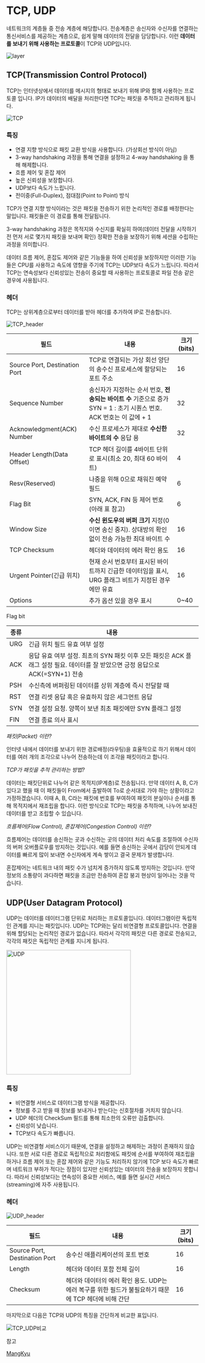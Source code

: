 # TCP, UDP

네트워크의 계층들 중 전송 계층에 해당합니다. 전송계층은 송신자와 수신자를 연결하는 통신서비스를 제공하는 계층으로, 쉽게 말해 데이터의 전달을 담당합니다.  이런 **데이터를 보내기 위해 사용하는 프로토콜**이 TCP와 UDP입니다. 

![layer](https://github.com/Ahrang777/Ahrang777.github.io/assets/59478159/27f223fa-e72d-4058-accb-91cc965b8918)



## TCP(Transmission Control Protocol)

TCP는 인터넷상에서 데이터를 메시지의 형태로 보내기 위해 IP와 함께 사용하는 프로토콜 입니다. IP가 데이터의 배달을 처리한다면 TCP는 패킷을 추적하고 관리하게 됩니다. 

![TCP](https://github.com/Ahrang777/Ahrang777.github.io/assets/59478159/15115902-325f-42b6-8bb1-3f51becca439)



### 특징

- 연결 지향 방식으로 패킷 교환 방식을 사용합니다. (가상회선 방식이 아님)
- 3-way handshaking 과정을 통해 연결을 설정하고 4-way handshaking 을 통해 해제합니다. 
- 흐름 제어 및 혼잡 제어 
- 높은 신뢰성을 보장합니다. 
- UDP보다 속도가 느립니다. 
- 전이중(Full-Duplex), 점대점(Point to Point) 방식



TCP가 연결 지향 방식이라는 것은 패킷을 전송하기 위한 논리적인 경로를 배정한다는 말입니다. 패킷들은 이 경로를 통해 전달됩니다. 

3-way handshaking 과정은 목적지와 수신지를 확실히 하여(데이터 전달을 시작하기 전 먼저 서로 몇가지 패킷을 보내며 확인) 정확한 전송을 보장하기 위해 세션을 수립하는 과정을 의미합니다. 

데이터 흐름 제어, 혼잡도 제어와 같은 기능들을 하여 신뢰성을 보장하지만 이러한 기능들은 CPU를 사용하고 속도에 영향을 주기에 TCP는 UDP보다 속도가 느립니다. 따라서 TCP는 연속성보다 신뢰성있는 전송이 중요할 때 사용하는 프로토콜로 파일 전송 같은 경우에 사용됩니다. 



### 헤더

TCP는 상위계층으로부터 데이터를 받아 헤더를 추가하여 IP로 전송합니다. 

![TCP_header](https://github.com/Ahrang777/Ahrang777.github.io/assets/59478159/e05cf533-d106-4780-ae23-4f78737ef419)

| 필드                          | 내용                                                         | 크기(bits) |
| ----------------------------- | ------------------------------------------------------------ | ---------- |
| Source Port, Destination Port | TCP로 연결되는 가상 회선 양단의 송수신 프로세스에 할당되는 포트 주소 | 16         |
| Sequence Number               | 송신자가 지정하는 순서 번호, **전송되는 바이트 수** 기준으로 증가 SYN = 1 : 초기 시퀀스 번호. ACK 번호는 이 값에 + 1 | 32         |
| Acknowledgment(ACK) Number    | 수신 프로세스가 제대로 **수신한 바이트의 수** 응답 용        | 32         |
| Header Length(Data Offset)    | TCP 헤더 길이를 4바이트 단위로 표시(최소 20, 최대 60 바이트) | 4          |
| Resv(Reserved)                | 나중을 위해 0으로 채워진 예약 필드                           | 6          |
| Flag Bit                      | SYN, ACK, FIN 등 제어 번호(아래 표 참고)                     | 6          |
| Window Size                   | **수신 윈도우의 버퍼 크기** 지정(0이면 송신 중지). 상대방의 확인 없이 전송 가능한 최대 바이트 수 | 16         |
| TCP Checksum                  | 헤더와 데이터의 에러 확인 용도                               | 16         |
| Urgent Pointer(긴급 위치)     | 현재 순서 번호부터 표시된 바이트까지 긴급한 데이터임을 표시, URG 플래그 비트가 지정된 경우에만 유효 | 16         |
| Options                       | 추가 옵션 있을 경우 표시                                     | 0~40       |



Flag bit

| 종류 | 내용                                                         |
| ---- | ------------------------------------------------------------ |
| URG  | 긴급 위치 필드 유효 여부 설정                                |
| ACK  | 응답 유효 여부 설정. 최초의 SYN 패킷 이후 모든 패킷은 ACK 플래그 설정 필요. 데이터를 잘 받았으면 긍정 응답으로 ACK(=SYN+1) 전송 |
| PSH  | 수신측에 버퍼링된 데이터를 상위 계층에 즉시 전달할 때        |
| RST  | 연결 리셋 응답 혹은 유효하지 않은 세그먼트 응답              |
| SYN  | 연결 설정 요청. 양쪽이 보낸 최초 패킷에만 SYN 플래그 설정    |
| FIN  | 연결 종료 의사 표시                                          |





*패킷(Packet) 이란?*

인터넷 내에서 데이터를 보내기 위한 경로배정(라우팅)을 효율적으로 하기 위해서 데이터를 여러 개의 조각으로 나누어 전송하는데 이 조각을 패킷이라고 합니다. 



*TCP가 패킷을 추적 관리하는 방법?*

데이터는 패킷단위로 나누어 같은 목적지(IP계층)로 전송됩니다. 만약 데이터 A, B, C가 있다고 했을 때 이 패킷들이 From에서 출발하여 To로 순서대로 가야 하는 상황이라고 가정하겠습니다. 이때 A, B, C라는 패킷에 번호를 부여하여 패킷의 분실이나 순서를 통해 목적지에서 재조립을 합니다. 이런 방식으로 TCP는 패킷을 추적하며, 나누어 보내진 데이터를 받고 조립할 수 있습니다. 



*흐름제어(Flow Control), 혼잡제어(Congestion Control) 이란?*

흐름제어는 데이터를 송신하는 곳과 수신하는 곳의 데이터 처리 속도를 조절하여 수신자의 버퍼 오버플로우를 방지하는 것입니다. 예를 들면 송신하는 곳에서 감당이 안되게 데이터를 빠르게 많이 보내면 수신자에게 계속 쌓이고 결국 문제가 발생합니다. 

혼잡제어는 네트워크 내의 패킷 수가 넘치게 증가하지 않도록 방지하는 것입니다. 만약 정보의 소통량이 과다하면 패킷을 조금만 전송하여 혼잡 붕괴 현상이 일어나는 것을 막습니다. 



## UDP(User Datagram Protocol)

UDP는 데이터를 데이터그램 단위로 처리하는 프로토콜입니다. 데이터그램이란 독립적인 관계를 지니는 패킷입니다. UDP는 TCP와는 달리 비연결형 프로토콜입니다. 연결을 위해 할당되는 논리적인 경로가 없습니다. 따라서 각각의 패킷은 다른 경로로 전송되고, 각각의 패킷은 독립적인 관계를 지니게 됩니다. 



<img width="326" alt="UDP" src="https://github.com/Ahrang777/Ahrang777.github.io/assets/59478159/dc1c3df3-5363-4d46-86e9-5550b0b48071">



### 특징

- 비연결형 서비스로 데이터그램 방식을 제공합니다. 
- 정보를 주고 받을 때 정보를 보내거나 받는다는 신호절차를 거치지 않습니다. 
- UDP 헤더의 CheckSum 필드를 통해 최소한의 오류만 검출합니다. 
- 신뢰성이 낮습니다. 
- TCP보다 속도가 빠릅니다.



UDP는 비연결형 서비스이기 때문에, 연결을 설정하고 해제하는 과정이 존재하지 않습니다. 또한 서로 다른 경로로 독립적으로 처리함에도 패킷에 순서를 부여하여 재조립을 하거나 흐름 제어 또는 혼잡 제어와 같은 기능도 처리하지 않기에 TCP 보다 속도가 빠르며 네트워크 부하가 적다는 장점이 있지만 신뢰성있는 데이터의 전송을 보장하지 못합니다. 따라서 신뢰성보다는 연속성이 중요한 서비스, 예를 들면 실시간 서비스(streaming)에 자주 사용됩니다. 



### 헤더

![UDP_header](https://github.com/Ahrang777/Ahrang777.github.io/assets/59478159/d24a9f48-51ba-4b80-a269-21f0500f9726)

| 필드                          | 내용                                                         | 크기(bits) |
| ----------------------------- | ------------------------------------------------------------ | ---------- |
| Source Port, Destination Port | 송수신 애플리케이션의 포트 번호                              | 16         |
| Length                        | 헤더와 데이터 포함 전체 길이                                 | 16         |
| Checksum                      | 헤더와 데이터의 에러 확인 용도. UDP는 에러 복구를 위한 필드가 불필요하기 때문에 TCP 헤더에 비해 간단 | 16         |



마지막으로 다음은 TCP와 UDP의 특징을 간단하게 비교한 표입니다. 

![TCP_UDP비교](https://github.com/Ahrang777/Ahrang777.github.io/assets/59478159/f5ff3a01-77ea-4809-a026-25dd433772a9)





참고

[MangKyu](https://mangkyu.tistory.com/15)

